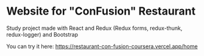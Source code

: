 # Website for "ConFusion" Restaurant

Study project made with React and Redux (Redux forms, redux-thunk, redux-logger) and Bootstrap

You can try it here: https://restaurant-con-fusion-coursera.vercel.app/home
